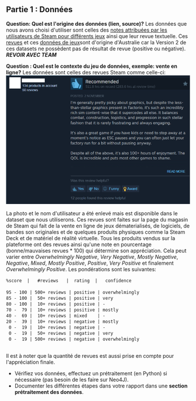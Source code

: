 ## Partie 1 : Données 



**Question: Quel est l'origine des données (lien, source)?**
Les données que nous avons choisi d'utiliser sont celles des [notes attribuées par les utilisateurs de Steam pour différents jeux](https://cseweb.ucsd.edu/~jmcauley/datasets.html#steam_data) ainsi que leur revue textuelle. Ces [revues](https://datarepo.eng.ucsd.edu/mcauley_group/data/steam/australian_user_reviews.json.gz) et ces [données de jeux](https://datarepo.eng.ucsd.edu/mcauley_group/data/steam/australian_users_items.json.gz)sont d'origine d'Australie car la Version 2 de ces datasets ne possèdent pas de résultat de revue (positive ou négative). ***REVOIR AVEC TEAM***

**Question : Quel est le contexte du jeu de données, exemple: vente en ligne?**
Les données sont celles des revues Steam comme celle-ci:![steam review](Sample_review.png "Steam Review")

La photo et le nom d'utilisateur a été enlevé mais est disponible dans le dataset que nous utiliserons. Ces revues sont faites sur la page du magasin de Steam qui fait de la vente en ligne  de jeux dématerialisés, de logiciels, de bandes son originales et de quelques produits physiques comme la Steam Deck et de matériel de réalité virtuelle. Tous les produits vendus sur la plateforme ont des revues ainsi qu'une note en pourcentage (bonne/mauvaises revues * 100) qui détermine son appréciation. Cela peut varier entre *Overwhelmingly Negative*, *Very Negative*, *Mostly Negative*, *Negative*, *Mixed*, *Mostly Positive*, *Positive*,  *Very Positive* et finalement *Overwhelmingly Positive*.
Les pondérations sont les suivantes:

```
%score  |   #reviews   |  rating  |   confidence

95 - 100 | 500+ reviews | positive | overwhelmingly
85 - 100 |  50+ reviews | positive | very
80 - 100 |  10+ reviews | positive | -
70 -  79 |  10+ reviews | positive | mostly
40 -  69 |  10+ reviews | mixed    | -
20 -  39 |  10+ reviews | negative | mostly
 0 -  19 |  10+ reviews | negative | -
 0 -  19 |  50+ reviews | negative | very
 0 -  19 | 500+ reviews | negative | overwhelmingly
 
 ```


Il est à noter que la quantité de revues est aussi prise en compte pour l'appréciation finale.

* Vérifiez vos données, effectuez un prétraitement (en Python) si nécessaire (pas besoin
de les faire sur Neo4J).
* Documenter les différentes étapes dans votre rapport dans une **section prétraitement des données**.